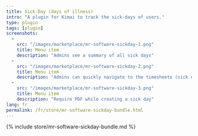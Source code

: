```yaml
---
title: Sick-Day (days of illness)
intro: "A plugin for Kimai to track the sick-days of users."
type: plugin
tags: [plugin]
screenshots:
  - 
    src: "/images/marketplace/mr-software-sickday-1.png"
    title: Menu item
    description: "Admins see a summary of all sick days"
  - 
    src: "/images/marketplace/mr-software-sickday-2.png"
    title: Menu item
    description: "Admins can quickly navigate to the timesheets (sick days) of users"
  - 
    src: "/images/marketplace/mr-software-sickday-3.png"
    title: Menu item
    description: "Require PDF while creating a sick day"
lang: fr
permalink: /fr/store/mr-software-sickday-bundle.html
---
```


{% include store/mr-software-sickday-bundle.md %}
